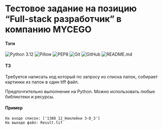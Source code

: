 # Тестовое задание на позицию “Full-stack разработчик” в компанию MYCEGO

#### Тэги
![Python 3.12](https://img.shields.io/badge/PL-python?style=flat-square&logo=python&label=Python%203.12&labelColor=yellow&color=black) 
![Pillow](https://img.shields.io/badge/-Pillow?style=flat-square&logo=pillow&label=Pillow&labelColor=yellow&color=blue) 
![PEP8](https://img.shields.io/badge/Py3k-PEP8?style=flat-square&logo=PEP&label=PEP8%20code%20style&labelColor=green&color=yellow) 
![Git](https://img.shields.io/badge/VCS-Git?style=flat-square&logo=git&label=Git&labelColor=white&color=black) 
![GitHub](https://img.shields.io/badge/Git-GitHub?style=flat-square&logo=github&label=GitHub&labelColor=green&color=white) 
![README.md](https://img.shields.io/badge/-READMEmd?style=flat-square&logo=readme.md&label=README.md&labelColor=green&color=black) 

#### ТЗ
Требуется написать код который по запросу из списка папок, собирает картинки из папок в один tiff файл.

Предпочтительно выполнение на Python. Можно использовать любые библиотеки и ресурсы.


#### Пример
``` 
На входе список: ['1388_12_Наклейки 3-D_3']
На выходе файл: Result.tif
```
